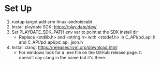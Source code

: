 # Set Up
1. rustup target add arm-linux-androideabi
1. Install playdate SDK: https://play.date/dev/
1. Set PLAYDATE_SDK_PATH env var to point at the SDK install dir
    * Replace <stdlib.h> and <string.h> with <stddef.h> in C_API/pd_api.h and C_API/pd_api/pd_api_json.h
1. Install clang: https://releases.llvm.org/download.html
    * For windows look for a .exe file on the GitHub release page. It doesn't say clang in the name but it's there.
